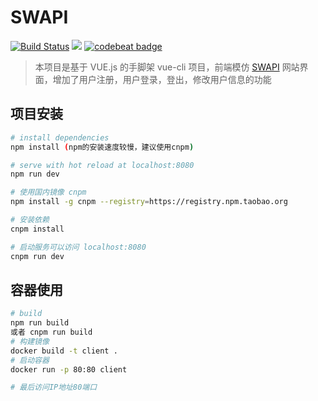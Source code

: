 # SWAPI

[![Build Status](https://www.travis-ci.org/ServiceComputingGroup/SWPIClient.svg?branch=master)](https://www.travis-ci.org/ServiceComputingGroup/SWPIClient)  ![](https://img.shields.io/badge/license-MIT-000000.svg) [![codebeat badge](https://codebeat.co/badges/5ff2ea16-87a5-4667-8c84-e3e1b260330e)](https://codebeat.co/projects/github-com-servicecomputinggroup-swpiclient-master)

> 本项目是基于 VUE.js 的手脚架 vue-cli 项目，前端模仿 [SWAPI](https://swapi.co/) 网站界面，增加了用户注册，用户登录，登出，修改用户信息的功能

## 项目安装

``` bash
# install dependencies
npm install (npm的安装速度较慢，建议使用cnpm)

# serve with hot reload at localhost:8080
npm run dev

# 使用国内镜像 cnpm
npm install -g cnpm --registry=https://registry.npm.taobao.org

# 安装依赖
cnpm install

# 启动服务可以访问 localhost:8080
cnpm run dev 
```
## 容器使用
``` bash
# build
npm run build
或者 cnpm run build
# 构建镜像
docker build -t client .
# 启动容器
docker run -p 80:80 client

# 最后访问IP地址80端口
```

